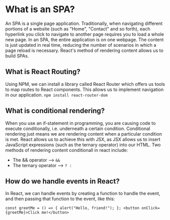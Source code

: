 # What is an SPA?
An SPA is a single page application. Traditionally, when navigating different portions of a website (such as "Home", "Contact" and so forth), each hyperlink you click to navigate to another page requires you to load a whole new page. In an SPA, the entire application is on one webpage. The content is just updated in real time, reducing the number of scenarios in which a page reload is necessary. React's method of rendering content allows us to build SPAs.

## What is React Routing?
Using NPM, we can install a library called React Router which offers us tools to map routes to React components. This allows us to implement navigation in our application.
``npm install react-router-dom``

## What is conditional rendering?
When you use an if-statement in programming, you are causing code to execute conditionally, i.e. underneath a certain condition. Conditional rendering just means we are rendering content when a particular condition is met. React allows us to achieve this with JSX, as JSX allows us to insert JavaScript expressions (such as the ternary operator) into our HTML. Two methods of rendering content conditionall in react include:
- The && operator --> ``&&``
- The ternary operator --> ``? :``

## How do we handle events in React?
In React, we can handle events by creating a function to handle the event, and then passing that function to the event, like this:

``const greetMe = () => {
    alert("Hello, friend!");
};
<button onClick={greetMe}>Click me!</button>``
